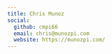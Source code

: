 ```yaml
---
title: Chris Munoz
social:
  github: cmpi66
  email: chris@munozpi.com
  website: https://munozpi.com/
---
```

